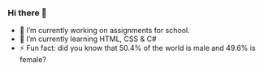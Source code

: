 ### Hi there 👋
- 🔭 I’m currently working on assignments for school.
- 🌱 I’m currently learning HTML, CSS & C#
- ⚡ Fun fact: did you know that 50.4% of the world is male and 49.6% is female?
